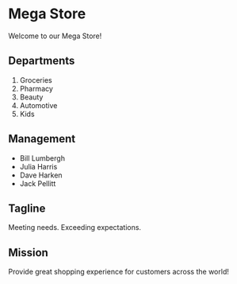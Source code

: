 # Mega Store

Welcome to our Mega Store!


## Departments

 1. Groceries
 2. Pharmacy
 3. Beauty
 4. Automotive
 5. Kids


## Management

 - Bill Lumbergh
 - Julia Harris
 - Dave Harken
 - Jack Pellitt


## Tagline

Meeting needs. Exceeding expectations.


## Mission

Provide great shopping experience for customers across the world!
